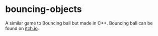# bouncing-objects
A similar game to Bouncing ball but made in C++.
Bouncing ball can be found on [itch.io](https://gabikv.itch.io/bouncing-ball).
